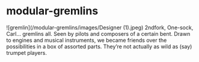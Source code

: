 # modular-gremlins

![gremlin](/modular-gremlins/images/Designer (1).jpeg)
2ndfork, One-sock, Carl... gremlins all. Seen by pilots and composers of a certain bent. Drawn to engines and musical instruments, we became friends over the possibilities in a box of assorted parts. They’re not actually as wild as (say) trumpet players.



